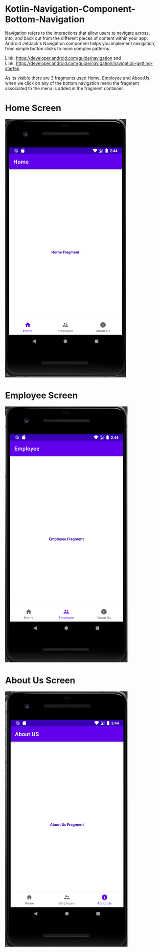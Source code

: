 # Kotlin-Navigation-Component-Bottom-Navigation

Navigation refers to the interactions that allow users to navigate across, into, and back out from the different pieces of content within your app. Android Jetpack's Navigation component helps you implement navigation, from simple button clicks to more complex patterns.

Link: https://developer.android.com/guide/navigation and <br/>
Link: https://developer.android.com/guide/navigation/navigation-getting-started

As its visible there are 3 fragments used Home, Employee and AboutUs, when we click on any of the bottom navigation menu the fragment associated to the menu is added in the fragment container.

# Home Screen 
![alt text](/screenshots/home.PNG)

# Employee Screen 
![alt text](/screenshots/employee.PNG)

# About Us Screen 
![alt text](/screenshots/aboutus.PNG)
